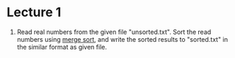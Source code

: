 # Lecture 1
1. Read real numbers from the given file "unsorted.txt". Sort the read numbers using [merge sort](https://en.wikipedia.org/wiki/Merge_sort), and write the sorted results to "sorted.txt" in the similar format as given file.
